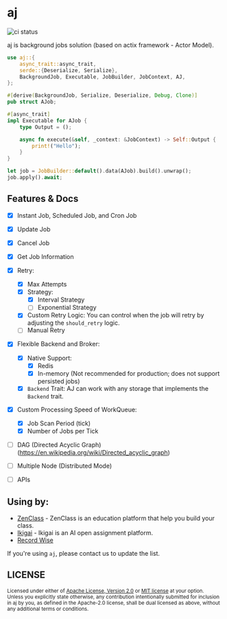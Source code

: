 # aj
![ci status](https://github.com/cptrodgers/aj/actions/workflows/test-and-build.yml/badge.svg)

aj is background jobs solution (based on actix framework - Actor Model).


```rust
use aj::{
    async_trait::async_trait,
    serde::{Deserialize, Serialize},
    BackgroundJob, Executable, JobBuilder, JobContext, AJ,
};

#[derive(BackgroundJob, Serialize, Deserialize, Debug, Clone)]
pub struct AJob;

#[async_trait]
impl Executable for AJob {
    type Output = ();

    async fn execute(&self, _context: &JobContext) -> Self::Output {
        print!("Hello");
    }
}

let job = JobBuilder::default().data(AJob).build().unwrap();
job.apply().await;
```

## Features & Docs

- [x] Instant Job, Scheduled Job, and Cron Job
- [x] Update Job
- [x] Cancel Job
- [x] Get Job Information
- [x] Retry:
  - [x] Max Attempts
  - [x] Strategy:
    - [x] Interval Strategy
    - [ ] Exponential Strategy
  - [x] Custom Retry Logic: You can control when the job will retry by adjusting the `should_retry` logic.
  - [ ] Manual Retry
- [x] Flexible Backend and Broker:
  - [x] Native Support:
    - [x] Redis
    - [x] In-memory (Not recommended for production; does not support persisted jobs)
  - [x] `Backend` Trait: AJ can work with any storage that implements the `Backend` trait.
- [x] Custom Processing Speed of WorkQueue:
  - [x] Job Scan Period (tick)
  - [x] Number of Jobs per Tick
- [ ] DAG (Directed Acyclic Graph) (https://en.wikipedia.org/wiki/Directed_acyclic_graph)
- [ ] Multiple Node (Distributed Mode)
- [ ] APIs


## Using by:

- [ZenClass](https://zenclass.co) - ZenClass is an education platform that help you build your class.
- [Ikigai](https://ikigai.li) - Ikigai is an AI open assignment platform.
- [Record Wise](https://recordwise.app)

If you're using `aj`, please contact us to update the list.

## LICENSE

<sup>
Licensed under either of <a href="LICENSE-APACHE">Apache License, Version
2.0</a> or <a href="LICENSE-MIT">MIT license</a> at your option.
</sup>

<br>

<sub>
Unless you explicitly state otherwise, any contribution intentionally submitted
for inclusion in aj by you, as defined in the Apache-2.0 license, shall be
dual licensed as above, without any additional terms or conditions.
</sub>
